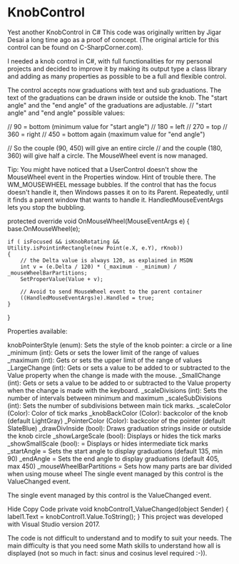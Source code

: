 # KnobControl
Yest another KnobControl in C#
This code was originally written by Jigar Desai a long time ago as a proof of concept. (The original article for this control can be found on C-SharpCorner.com).

I needed a knob control in C#, with full functionalities for my personal projects and decided to improve it by making its output type a class library and adding as many properties as possible to be a full and flexible control.

The control accepts now graduations with text and sub graduations.
The text of the graduations can be drawn inside or outside the knob.
The "start angle" and the "end angle" of the graduations are adjustable.
// "start angle" and "end angle" possible values:

// 90 = bottom (minimum value for "start angle")
// 180 = left
// 270 = top
// 360 = right
// 450 = bottom again (maximum value for "end angle")

// So the couple (90, 450) will give an entire circle 
// and the couple (180, 360) will give half a circle.
The MouseWheel event is now managed.


Tip: You might have noticed that a UserControl doesn't show the MouseWheel event in the Properties window. 
Hint of trouble there. The WM_MOUSEWHEEL message bubbles. 
If the control that has the focus doesn't handle it, then Windows passes it on to its Parent. 
Repeatedly, until it finds a parent window that wants to handle it.
HandledMouseEventArgs lets you stop the bubbling.


protected override void OnMouseWheel(MouseEventArgs e)
{           
    base.OnMouseWheel(e);

    if ( isFocused && isKnobRotating && 
    Utility.isPointinRectangle(new Point(e.X, e.Y), rKnob))
    {                
        // the Delta value is always 120, as explained in MSDN
        int v = (e.Delta / 120) * (_maximum - _minimum) / _mouseWheelBarPartitions;
        SetProperValue(Value + v);

        // Avoid to send MouseWheel event to the parent container
        ((HandledMouseEventArgs)e).Handled = true;
    }
}

Properties available:

knobPointerStyle (enum): Sets the style of the knob pointer: a circle or a line
_minimum (int): Gets or sets the lower limit of the range of values
_maximum (int): Gets or sets the upper limit of the range of values
_LargeChange (int): Gets or sets a value to be added to or subtracted to the Value property when the change is made with the mouse.
_SmallChange (int): Gets or sets a value to be added to or subtracted to the Value property when the change is made with the keyboard.
_scaleDivisions (int): Sets the number of intervals between minimum and maximum
_scaleSubDivisions (int): Sets the number of subdivisions between main tick marks.
_scaleColor (Color): Color of tick marks
_knobBackColor (Color): backcolor of the knob (default LightGray)
_PointerColor (Color): backcolor of the pointer (default SlateBlue)
_drawDivInside (bool): Draws graduation strings inside or outside the knob circle
_showLargeScale (bool): Displays or hides the tick marks
_showSmallScale (bool): = Displays or hides intermediate tick marks
_startAngle = Sets the start angle to display graduations (default 135, min 90)
_endAngle = Sets the end angle to display graduations (default 405, max 450)
_mouseWheelBarPartitions = Sets how many parts are bar divided when using mouse wheel
The single event managed by this control is the ValueChanged event.

The single event managed by this control is the ValueChanged event.

Hide   Copy Code
private void knobControl1_ValueChanged(object Sender)
{
     label1.Text = knobControl1.Value.ToString();
}
This project was developed with Visual Studio version 2017.

The code is not difficult to understand and to modify to suit your needs. 
The main difficulty is that you need some Math skills to understand how all is displayed (not so much in fact: sinus and cosinus level required :-)).
